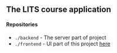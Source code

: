 ## The LITS course application

#### Repositories
 - `./backend` - The server part of project
 - `./frontend` - UI part of this project [here](https://lits-project.netlify.com/?target=_blank)